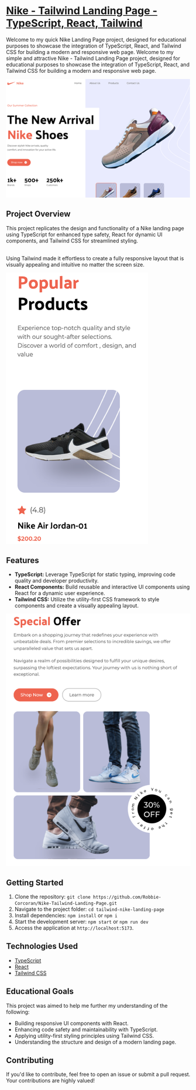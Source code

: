 # [Nike - Tailwind Landing Page - TypeScript, React, Tailwind](https://nike-tailwind-landing-page.vercel.app/)


Welcome to my quick Nike Landing Page project, designed for educational purposes to showcase the integration of TypeScript, React, and Tailwind CSS for building a modern and responsive web page.	Welcome to my simple and attractive Nike - Tailwind Landing Page project, designed for educational purposes to showcase the integration of TypeScript, React, and Tailwind CSS for building a modern and responsive web page.

![landing-page-screenshot.png](nike-tailwind-landing-page%2Fsrc%2Fassets%2Fimages%2Flanding-page-screenshot.png)

## Project Overview

This project replicates the design and functionality of a Nike landing page using TypeScript for enhanced type safety, React for dynamic UI components, and Tailwind CSS for streamlined styling.
<br>
<br>

Using Tailwind made it effortless to create a fully responsive layout that is visually appealing and intuitive no matter the screen size.

![popular-products-screenshot.png](nike-tailwind-landing-page%2Fsrc%2Fassets%2Fimages%2Fpopular-products-screenshot.png)

## Features

- **TypeScript:** Leverage TypeScript for static typing, improving code quality and developer productivity.
- **React Components:** Build reusable and interactive UI components using React for a dynamic user experience.
- **Tailwind CSS:** Utilize the utility-first CSS framework to style components and create a visually appealing layout.

![special-offer-screenshot.png](nike-tailwind-landing-page%2Fsrc%2Fassets%2Fimages%2Fspecial-offer-screenshot.png)

## Getting Started

1. Clone the repository: `git clone https://github.com/Robbie-Corcoran/Nike-Tailwind-Landing-Page.git`
2. Navigate to the project folder: `cd tailwind-nike-landing-page`
3. Install dependencies: `npm install` or `npm i`
4. Start the development server: `npm start` or `npm run dev`
5. Access the application at `http://localhost:5173`.

## Technologies Used

- [TypeScript](https://www.typescriptlang.org/)
- [React](https://reactjs.org/)
- [Tailwind CSS](https://tailwindcss.com/)

## Educational Goals

This project was aimed to help me further my understanding of the following:

- Building responsive UI components with React.
- Enhancing code safety and maintainability with TypeScript.
- Applying utility-first styling principles using Tailwind CSS.
- Understanding the structure and design of a modern landing page.

## Contributing

If you'd like to contribute, feel free to open an issue or submit a pull request. Your contributions are highly valued!